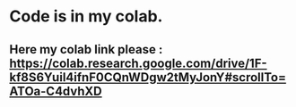 # Code is in my colab.
## Here my colab link please : https://colab.research.google.com/drive/1F-kf8S6Yuil4ifnF0CQnWDgw2tMyJonY#scrollTo=ATOa-C4dvhXD

